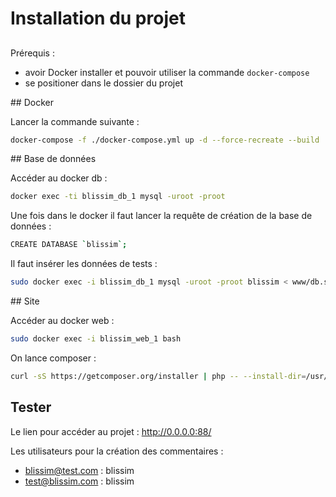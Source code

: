 # Installation du projet

##
Prérequis : 
- avoir Docker installer et pouvoir utiliser la commande `docker-compose`
- se positioner dans le dossier du projet

## Docker

Lancer la commande suivante :
```bash
docker-compose -f ./docker-compose.yml up -d --force-recreate --build
```

## Base de données

Accéder au docker db :
```bash
docker exec -ti blissim_db_1 mysql -uroot -proot
```
Une fois dans le docker il faut lancer la requête de création de la base de données :
```bash
CREATE DATABASE `blissim`;
```

Il faut insérer les données de tests :
```bash
sudo docker exec -i blissim_db_1 mysql -uroot -proot blissim < www/db.sql 
```

## Site

Accéder au docker web :
```bash
sudo docker exec -i blissim_web_1 bash
```

On lance composer :
```bash
curl -sS https://getcomposer.org/installer | php -- --install-dir=/usr/local/bin --filename=composer | composer install
```

## Tester

Le lien pour accéder au projet : http://0.0.0.0:88/

Les utilisateurs pour la création des commentaires :
- blissim@test.com : blissim
- test@blissim.com : blissim